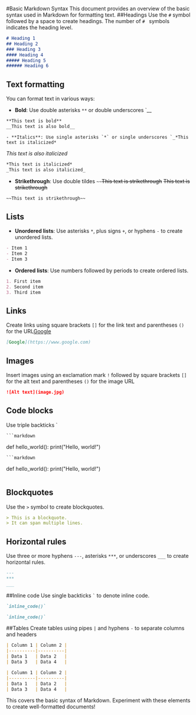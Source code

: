 #Basic Markdown Syntax
This document provides an overview of the basic syntax used in Markdown for formatting text.
##Headings
Use the `#` symbol followed by a space to create headings. The number of `#
` symbols indicates the heading level.
```markdown
# Heading 1
## Heading 2
### Heading 3
#### Heading 4
##### Heading 5
###### Heading 6
```
## Text formatting
You can format text in various ways:
- **Bold**: Use double asterisks `**` or double underscores `__
```markdown
**This text is bold**
__This text is also bold__
```
    - **Italics**: Use single asterisks `*` or single underscores `_*This text is italicized*
_This text is also italicized_
```markdown
*This text is italicized*
_This text is also italicized_
```
- **Strikethrough**: Use double tildes `~~`~~This text is strikethrough~~
~~This text is strikethrough~~
```markdown
~~This text is strikethrough~~
```
## Lists
- **Unordered lists**: Use asterisks `*`, plus signs `+`, or hyphens `-` to create unordered lists.
```markdown
- Item 1
- Item 2
- Item 3    
```
- **Ordered lists**: Use numbers followed by periods to create ordered lists.
```markdown
1. First item
2. Second item
3. Third item
```
## Links
Create links using square brackets `[]` for the link text and parentheses `()` for the URL[Google](https://www.google.com)

```markdown
[Google](https://www.google.com)
```
## Images
Insert images using an exclamation mark `!` followed by square brackets `[]` for the
alt text and parentheses `()` for the image URL
```markdown
![Alt text](image.jpg)
```
## Code blocks
Use triple backticks `
``` to create code blocks.
```markdown
```
def hello_world():
    print("Hello, world!")
``` 
```markdown 
```
def hello_world():
    print("Hello, world!")
``` 
```
## Blockquotes
Use the `>` symbol to create blockquotes.
```markdown
> This is a blockquote.
> It can span multiple lines.
```
## Horizontal rules
Use three or more hyphens `---`, asterisks `***`, or underscores `___` to create horizontal rules.
```markdown
---
***
___     
```
##Inline code
Use single backticks `` ` `` to denote inline code.
```markdown
`inline_code()`
```
```markdown
`inline_code()`
```
##Tables
Create tables using pipes `|` and hyphens `-` to separate columns and headers
```markdown
| Column 1 | Column 2 |
|----------|----------|
| Data 1   | Data 2   |
| Data 3   | Data 4   |
```
```markdown
| Column 1 | Column 2 |
|----------|----------|
| Data 1   | Data 2   |
| Data 3   | Data 4   |
```
This covers the basic syntax of Markdown. Experiment with these elements to create well-formatted documents!




